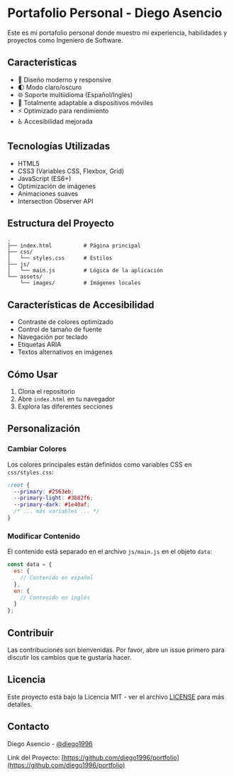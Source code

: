 # Portafolio Personal - Diego Asencio

Este es mi portafolio personal donde muestro mi experiencia, habilidades y proyectos como Ingeniero de Software.

## Características

- 🎨 Diseño moderno y responsive
- 🌓 Modo claro/oscuro
- 🌐 Soporte multiidioma (Español/Inglés)
- 📱 Totalmente adaptable a dispositivos móviles
- ⚡ Optimizado para rendimiento
- ♿ Accesibilidad mejorada

## Tecnologías Utilizadas

- HTML5
- CSS3 (Variables CSS, Flexbox, Grid)
- JavaScript (ES6+)
- Optimización de imágenes
- Animaciones suaves
- Intersection Observer API

## Estructura del Proyecto

```
.
├── index.html          # Página principal
├── css/
│   └── styles.css      # Estilos
├── js/
│   └── main.js         # Lógica de la aplicación
└── assets/
    └── images/         # Imágenes locales
```

## Características de Accesibilidad

- Contraste de colores optimizado
- Control de tamaño de fuente
- Navegación por teclado
- Etiquetas ARIA
- Textos alternativos en imágenes

## Cómo Usar

1. Clona el repositorio
2. Abre `index.html` en tu navegador
3. Explora las diferentes secciones

## Personalización

### Cambiar Colores

Los colores principales están definidos como variables CSS en `css/styles.css`:

```css
:root {
  --primary: #2563eb;
  --primary-light: #3b82f6;
  --primary-dark: #1e40af;
  /* ... más variables ... */
}
```

### Modificar Contenido

El contenido está separado en el archivo `js/main.js` en el objeto `data`:

```javascript
const data = {
  es: {
    // Contenido en español
  },
  en: {
    // Contenido en inglés
  }
};
```

## Contribuir

Las contribuciones son bienvenidas. Por favor, abre un issue primero para discutir los cambios que te gustaría hacer.

## Licencia

Este proyecto está bajo la Licencia MIT - ver el archivo [LICENSE](LICENSE) para más detalles.

## Contacto

Diego Asencio - [@diego1996](https://github.com/diego1996)

Link del Proyecto: [https://github.com/diego1996/portfolio](https://github.com/diego1996/portfolio)
